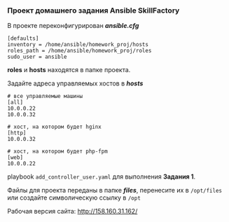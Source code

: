 ### Проект домашнего задания Ansible SkillFactory

В проекте переконфигурирован _**ansible.cfg**_
```
[defaults]
inventory = /home/ansible/homework_proj/hosts
roles_path = /home/ansible/homework_proj/roles
sudo_user = ansible
```
**roles** и **hosts** находятся в папке проекта.

Задайте адреса управляемых хостов в **_hosts_**
```commandline
# все управляемые машины
[all]
10.0.0.22
10.0.0.32

# хост, на котором будет hginx
[http]
10.0.0.32

# хост, на котором будет php-fpm
[web]
10.0.0.22
```
playbook `add_controller_user.yaml` для выполнения **Задания 1**.

Файлы для проекта переданы в папке **_files_**, перенесите их в `/opt/files` или создайте
символическую ссылку в `/opt`

Рабочая версия сайта: http://158.160.31.162/
